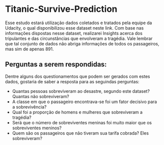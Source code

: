 # Titanic-Survive-Prediction

Esse estudo estará utilização dados coletados e tratados pela equipe da Udacity, o qual disponibilizou esse dataset neste link. 
Com base nas informações dispostas nesse dataset, realizarei Insights acerca dos tripulantes e das circunstâncias que envolveram a tragédia. Vale lembrar que tal conjunto de dados não abriga informações de todos os passageiros, mas sim de apenas 891.

## Perguntas a serem respondidas:

Dentre alguns dos questionamentos que podem ser gerados com estes dados, gostaria de saber a resposta para as seguindas perguntas:

- Quantas pessoas sobreviveram ao desastre, segundo este dataset? Quantas não sobreviveram?
- A classe em que o passageiro encontrava-se foi um fator decisivo para a sobrevivência?
- Qual foi a proporção de homens e mulheres que sobreviveram a tragédia?
- Será que o número de sobreviventes meninas foi muito maior que os sobreviventes meninos?
- Quem são os passageiros que não tiveram sua tarifa cobrada? Eles sobreviveram?
